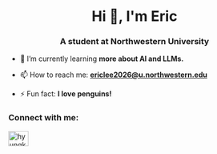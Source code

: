 <h1 align="center">Hi 👋, I'm Eric</h1>
<h3 align="center">A student at Northwestern University</h3>

- 🌱 I’m currently learning **more about AI and LLMs.**

- 📫 How to reach me: **ericlee2026@u.northwestern.edu**

- ⚡ Fun fact: **I love penguins!**

<h3 align="left">Connect with me:</h3>
<p align="left">
<a href="https://linkedin.com/in/hyungkeun-eric-lee" target="blank"><img align="center" src="https://raw.githubusercontent.com/rahuldkjain/github-profile-readme-generator/master/src/images/icons/Social/linked-in-alt.svg" alt="hyungkeun-eric-lee" height="30" width="40" /></a>
  

